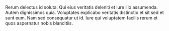 Rerum delectus id soluta. Qui eius veritatis deleniti et iure illo assumenda. Autem dignissimos quia. Voluptates explicabo veritatis distinctio et sit sed et sunt eum. Nam sed consequatur ut id. Iure qui voluptatem facilis rerum et quos aspernatur nobis blanditiis.